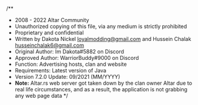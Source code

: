 /**
 * 2008 - 2022 Altar Community
 * Unauthorized copying of this file, via any medium is strictly prohibited
 * Proprietary and confidential 
 * Written by Dakota Nickel <loyalmodding@gmail.com> and Hussein Chalak <husseinchalak6@gmail.com>
 * Original Author: Im Dakota#5882 on Discord
 * Approved Author: WarriorBuddy#9000 on Discord
 * Function: Advertising hosts, clan and website
 * Requirements: Latest version of Java
 * Version 7.2.0 Update: 09/2021 (MM/YYYY)
 * __Note:__ Altar.rs web server got taken down by the clan owner Altar due to real life circumstances, and as a result, the application is not grabbing any web page data
 */

